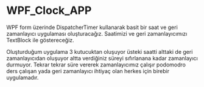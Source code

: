 # WPF_Clock_APP

WPF form üzerinde DispatcherTimer kullanarak basit bir saat ve geri zamanlayıcı uygulaması oluşturacağız.
Saatimizi ve geri zamanlayıcımızı TextBlock ile göstereceğiz.

Oluşturduğum uygulama 3 kutucuktan oluşuyor üsteki saatti alttaki de geri zamanlayıcıdan oluşuyor 
altta verdiğiniz süreyi sıfırlanana kadar zamanlayıcı durmuyor. Tekrar tekrar süre vererek zamanlayıcımız çalışır
podomodro ders çalışan yada geri zamanlayıcı ihtiyaç olan herkes için birebir uygulamadır.

